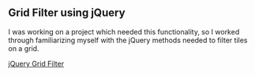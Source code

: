 <h2>Grid Filter using jQuery</h2>
<p>I was working on a project which needed this functionality, so I worked through familiarizing myself with the jQuery methods needed to filter tiles on a grid.</p>
<a href="https://onegrumpybunny.github.io/Grid-Filter/">jQuery Grid Filter</a>


